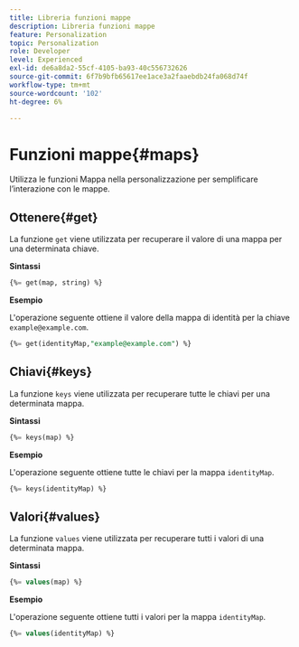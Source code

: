 ```yaml
---
title: Libreria funzioni mappe
description: Libreria funzioni mappe
feature: Personalization
topic: Personalization
role: Developer
level: Experienced
exl-id: de6a8da2-55cf-4105-ba93-40c556732626
source-git-commit: 6f7b9bfb65617ee1ace3a2faaebdb24fa068d74f
workflow-type: tm+mt
source-wordcount: '102'
ht-degree: 6%

---
```


# Funzioni mappe{#maps}

Utilizza le funzioni Mappa nella personalizzazione per semplificare l’interazione con le mappe.

## Ottenere{#get}

La funzione `get` viene utilizzata per recuperare il valore di una mappa per una determinata chiave.

**Sintassi**

```sql
{%= get(map, string) %}
```

**Esempio**

L&#39;operazione seguente ottiene il valore della mappa di identità per la chiave `example@example.com`.

```sql
{%= get(identityMap,"example@example.com") %}
```

## Chiavi{#keys}

La funzione `keys` viene utilizzata per recuperare tutte le chiavi per una determinata mappa.

**Sintassi**

```sql
{%= keys(map) %}
```

**Esempio**

L&#39;operazione seguente ottiene tutte le chiavi per la mappa `identityMap`.

```sql
{%= keys(identityMap) %}
```

## Valori{#values}

La funzione `values` viene utilizzata per recuperare tutti i valori di una determinata mappa.

**Sintassi**

```sql
{%= values(map) %}
```

**Esempio**

L&#39;operazione seguente ottiene tutti i valori per la mappa `identityMap`.

```sql
{%= values(identityMap) %}
```
